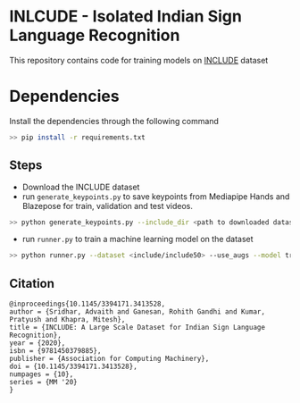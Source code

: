 # INLCUDE - Isolated Indian Sign Language Recognition

This repository contains code for training models on [INCLUDE](https://zenodo.org/record/4010759) dataset

# Dependencies

Install the dependencies through the following command

```bash
>> pip install -r requirements.txt
```



## Steps
- Download the INCLUDE dataset
- run `generate_keypoints.py` to save keypoints from Mediapipe Hands and Blazepose for train, validation and test videos. 
```bash
>> python generate_keypoints.py --include_dir <path to downloaded dataset> --save_dir <path to save dir> --dataset <include/include50>
```
- run `runner.py` to train a machine learning model on the dataset
```bash
>> python runner.py --dataset <include/include50> --use_augs --model transformer --data_dir <location to saved keypoints>
```

## Citation

```
@inproceedings{10.1145/3394171.3413528,
author = {Sridhar, Advaith and Ganesan, Rohith Gandhi and Kumar, Pratyush and Khapra, Mitesh},
title = {INCLUDE: A Large Scale Dataset for Indian Sign Language Recognition},
year = {2020},
isbn = {9781450379885},
publisher = {Association for Computing Machinery},
doi = {10.1145/3394171.3413528},
numpages = {10},
series = {MM '20}
}
```

